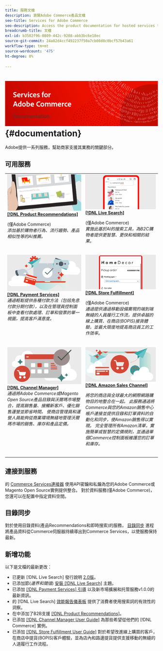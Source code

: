 ```yaml
---
title: 服務文檔
description: 瀏覽Adobe Commerce產品文檔
seo-title: Services for Adobe Commerce
seo-description: Access the product documentation for hosted services that help Adobe Commerce and Magento Open Source merchants support key components of their business.
breadcrumb-title: 文檔
exl-id: b3502f96-0809-442c-9208-abb3bc6e18ec
source-git-commit: 24a82d4ccf492237f50a7cb08d8c0bcf57b43a61
workflow-type: tm+mt
source-wordcount: '475'
ht-degree: 0%

---
```


# <!-- use banner as heading -->![服務文檔](./assets/banner-services-home.png) {#documentation}

Adobe提供一系列服務，幫助商家支援其業務的關鍵部分。

## 可用服務

<table>
<tr>
   <td valign="top">
       <img alt="[!UICONTROL Product Recommendations]" src="assets/product-recs.png" />
    <div><a href="https://experienceleague.adobe.com/docs/commerce-merchant-services/product-recommendations/overview.html">
    <strong>[!DNL Product Recommendations]</strong></a>
    </div>
    <p>(僅Adobe Commerce)<br><em>添加基於購物者行為、流行趨勢、產品相似性等的AI推薦。</em></p>
    </br>
  </td>
  <td valign="top">
      <img alt="[!DNL Live Search]" src="assets/live-search.png" />
    <div>
    <a href="https://experienceleague.adobe.com/docs/commerce-merchant-services/live-search/overview.html"><strong>[!DNL Live Search]</strong></a>
    </div>
    <p>(僅Adobe Commerce)<br><em>實施此基於AI的搜索工具，為B2C購物者提供更智慧、更快和相關的結果。</em></p>
    </br>
  </td>
</tr>
<tr>
  <td valign="top">
    <img alt="[!DNL Payment Services]" src="assets/payment-services.png"/>
    <div>
    <a href="https://experienceleague.adobe.com/docs/commerce-merchant-services/payment-services/guide-overview.html"><strong>[!DNL Payment Services]</strong></a>
    </div>
    <em>通過輕鬆提供各種付款方法（包括免息付款分期付款），以及在管理員控制面板中查看付款處理、訂單和發票的單一視圖，提高客戶滿意度。</em>
    </br>
  </td>
  <td valign="top">
    <img alt="儲存履行" src="assets/store-fulfillment-landing-graphic.png"/>
    <div><a href="https://experienceleague.adobe.com/docs/commerce-merchant-services/store-fulfillment/guide-overview.html">
    <strong>[!DNL Store Fulfillment]</strong></a>
    </div>
    <p>(僅Adobe Commerce)<br><em>通過提供通過移動設備實現的端到端無縫的人員履行工作流，提供卓越的線上購買、在商店(BOPIS)接貨體驗，並最大限度地提高商店員工的工作效率。</em></p>
    </br>
  </td>
  </tr>
  <tr>
   <td valign="top">
    <img alt="[!DNL Channel Manager]" src="assets/channel-manager.png"/>
    <div>
    <a href="https://experienceleague.adobe.com/docs/commerce-channels/channel-manager/guide-overview.html"><strong>[!DNL Channel Manager]</strong></a>
    </div>
    <em>通過將Adobe Commerce或Magento Open Source產品目錄與沃爾瑪市場整合，提高銷售量、接觸新客戶、優化銷售運營並節省時間。 使商店管理員和運營人員能夠從商業環境無縫地管理沃爾瑪市場的銷售、庫存和產品定價。</em>
    </br>
  </td>
    <td valign="top">
       <img alt="Amazon Sales Channel" src="assets/amazon-channel.png" />
    <div><a href="https://experienceleague.adobe.com/docs/commerce-channels/amazon/guide-overview.html">
    <strong>[!DNL Amazon Sales Channel]</strong></a>
    </div>
    <p><em>將您的商店與全球最大的網際網路購物目的地整合在一起。 此服務通過將Commerce與您的Amazon銷售中心帳戶連接並提供目錄和訂單資料的自動化和同步，使Amazon銷售得以實現。 完全管理所有Amazon清單，實施簡單或智慧的定價規則，並通過單個Commerce控制面板維護您的訂單和庫存。</em></p>
    </br>
  </td>
</tr>
</table>

## 連接到服務

的 [Commerce Services連接器](saas.md) 使用API密鑰和私鑰為您的Adobe Commerce或Magento Open Source實例提供整合。 對於資料服務(僅Adobe Commerce)，您還可以在配置中指定資料空間。

## 目錄同步

對於使用目錄資料(產品Recommendations和即時搜索)的服務， [目錄同步](catalog-sync.md) 進程將產品資料從Commerce伺服器持續導出到Commerce Services，以使服務保持最新。

## 新增功能

以下是文檔的最新更改：

* 已更新 [!DNL Live Search] 發行說明 [2.0版](/help/live-search/release-notes.md)。
* 已添加節(_邊界和閾值_) [安裝 [!DNL Live Search]](/help/live-search/install.md) 主題。
* 已添加 [[!DNL Payment Services] 引導](/help/payment-services/guide-overview.md) 以及新市場擴展和托管服務v1.0.0的最新資訊。
* 的 [!DNL Live Search] [效能報告儀表板](/help/live-search/performance.md) 提供了消費者使用搜索詞的有效性的洞察。
* 在中添加了B2B支援 [[!DNL Product Recommendations]](/help/product-recommendations/overview.md)。
* 已添加 [[!DNL Channel Manager User Guide]](https://experienceleague.adobe.com/docs/commerce-channels/channel-manager/guide-overview.html) 為那些希望從他們的 [!DNL Commerce] 實例。
* 已添加 [[!DNL Store Fulfillment User Guide]](https://experienceleague.adobe.com/docs/commerce-merchant-services/store-fulfillment/guide-overview.html) 對於希望改進線上購買的客戶，在商店中提貨(BOPIS)客戶體驗，並為店內和路邊提貨提供支援移動的無縫的人道履行工作流程。
